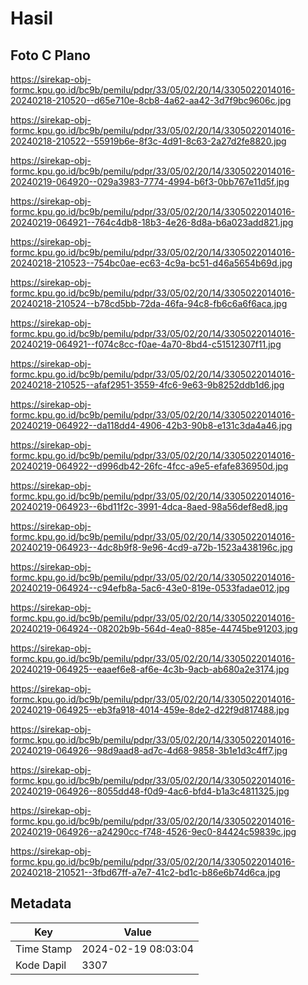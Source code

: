 # Hasil

## Foto C Plano

https://sirekap-obj-formc.kpu.go.id/bc9b/pemilu/pdpr/33/05/02/20/14/3305022014016-20240218-210520--d65e710e-8cb8-4a62-aa42-3d7f9bc9606c.jpg

https://sirekap-obj-formc.kpu.go.id/bc9b/pemilu/pdpr/33/05/02/20/14/3305022014016-20240218-210522--55919b6e-8f3c-4d91-8c63-2a27d2fe8820.jpg

https://sirekap-obj-formc.kpu.go.id/bc9b/pemilu/pdpr/33/05/02/20/14/3305022014016-20240219-064920--029a3983-7774-4994-b6f3-0bb767e11d5f.jpg

https://sirekap-obj-formc.kpu.go.id/bc9b/pemilu/pdpr/33/05/02/20/14/3305022014016-20240219-064921--764c4db8-18b3-4e26-8d8a-b6a023add821.jpg

https://sirekap-obj-formc.kpu.go.id/bc9b/pemilu/pdpr/33/05/02/20/14/3305022014016-20240218-210523--754bc0ae-ec63-4c9a-bc51-d46a5654b69d.jpg

https://sirekap-obj-formc.kpu.go.id/bc9b/pemilu/pdpr/33/05/02/20/14/3305022014016-20240218-210524--b78cd5bb-72da-46fa-94c8-fb6c6a6f6aca.jpg

https://sirekap-obj-formc.kpu.go.id/bc9b/pemilu/pdpr/33/05/02/20/14/3305022014016-20240219-064921--f074c8cc-f0ae-4a70-8bd4-c51512307f11.jpg

https://sirekap-obj-formc.kpu.go.id/bc9b/pemilu/pdpr/33/05/02/20/14/3305022014016-20240218-210525--afaf2951-3559-4fc6-9e63-9b8252ddb1d6.jpg

https://sirekap-obj-formc.kpu.go.id/bc9b/pemilu/pdpr/33/05/02/20/14/3305022014016-20240219-064922--da118dd4-4906-42b3-90b8-e131c3da4a46.jpg

https://sirekap-obj-formc.kpu.go.id/bc9b/pemilu/pdpr/33/05/02/20/14/3305022014016-20240219-064922--d996db42-26fc-4fcc-a9e5-efafe836950d.jpg

https://sirekap-obj-formc.kpu.go.id/bc9b/pemilu/pdpr/33/05/02/20/14/3305022014016-20240219-064923--6bd11f2c-3991-4dca-8aed-98a56def8ed8.jpg

https://sirekap-obj-formc.kpu.go.id/bc9b/pemilu/pdpr/33/05/02/20/14/3305022014016-20240219-064923--4dc8b9f8-9e96-4cd9-a72b-1523a438196c.jpg

https://sirekap-obj-formc.kpu.go.id/bc9b/pemilu/pdpr/33/05/02/20/14/3305022014016-20240219-064924--c94efb8a-5ac6-43e0-819e-0533fadae012.jpg

https://sirekap-obj-formc.kpu.go.id/bc9b/pemilu/pdpr/33/05/02/20/14/3305022014016-20240219-064924--08202b9b-564d-4ea0-885e-44745be91203.jpg

https://sirekap-obj-formc.kpu.go.id/bc9b/pemilu/pdpr/33/05/02/20/14/3305022014016-20240219-064925--eaaef6e8-af6e-4c3b-9acb-ab680a2e3174.jpg

https://sirekap-obj-formc.kpu.go.id/bc9b/pemilu/pdpr/33/05/02/20/14/3305022014016-20240219-064925--eb3fa918-4014-459e-8de2-d22f9d817488.jpg

https://sirekap-obj-formc.kpu.go.id/bc9b/pemilu/pdpr/33/05/02/20/14/3305022014016-20240219-064926--98d9aad8-ad7c-4d68-9858-3b1e1d3c4ff7.jpg

https://sirekap-obj-formc.kpu.go.id/bc9b/pemilu/pdpr/33/05/02/20/14/3305022014016-20240219-064926--8055dd48-f0d9-4ac6-bfd4-b1a3c4811325.jpg

https://sirekap-obj-formc.kpu.go.id/bc9b/pemilu/pdpr/33/05/02/20/14/3305022014016-20240219-064926--a24290cc-f748-4526-9ec0-84424c59839c.jpg

https://sirekap-obj-formc.kpu.go.id/bc9b/pemilu/pdpr/33/05/02/20/14/3305022014016-20240218-210521--3fbd67ff-a7e7-41c2-bd1c-b86e6b74d6ca.jpg


## Metadata

| Key        | Value               |
| ---------- | ------------------- |
| Time Stamp | 2024-02-19 08:03:04 |
| Kode Dapil | 3307                |



